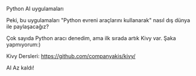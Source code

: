 Python AI uygulamaları

Peki, bu uygulamaları "Python evreni araçlarını kullanarak" nasıl dış dünya ile paylaşacağız?

Çok sayıda Python aracı denedim, ama ilk sırada artık Kivy var. Şaka yapmıyorum:)

Kivy Dersleri:
https://github.com/companyakis/kivy/

AI Az kaldı!

